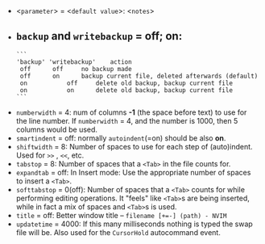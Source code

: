 - <`parameter`> = <`default value`>: <`notes`>
- `backup` and `writebackup` = off; on:
	-
	  ```
	  'backup' 'writebackup'	action	 
	   off	    off		no backup made
	   off	    on		backup current file, deleted afterwards (default)
	   on	     	off		delete old backup, backup current file
	   on	     	on		delete old backup, backup current file
	  ```
- `numberwidth` = 4: num of columns **-1** (the space before text) to use for the line number. If `numberwidth` = 4, and the number is 1000, then 5 columns would be used.
- `smartindent` = off: normally `autoindent`(=on) should be also **on**.
- `shiftwidth` = 8: Number of spaces to use for each step of (auto)indent.  Used for `>>` , `<<`, etc.
- `tabstop` = 8: Number of spaces that a `<Tab>` in the file counts for.
- `expandtab` = off: In Insert mode: Use the appropriate number of spaces to insert a `<Tab>`.
- `softtabstop` = 0(off): Number of spaces that a `<Tab>` counts for while performing editing operations. It "feels" like `<Tab>`s are being inserted, while in fact a mix of spaces and `<Tab>`s is used.
- `title` = off: Better window title – `filename [+=-] (path) - NVIM`
- `updatetime` = 4000: If this many milliseconds nothing is typed the swap file will be.  Also used for the `CursorHold` autocommand event.